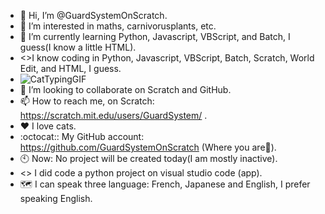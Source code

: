 - 👋 Hi, I’m @GuardSystemOnScratch.
- 👀 I’m interested in maths, carnivorusplants, etc.
- 🌱 I’m currently learning Python, Javascript, VBScript, and Batch, I guess(I know a little HTML).
- <>I know coding in Python, Javascript, VBScript, Batch, Scratch, World Edit, and HTML, I guess.
- ![CatTypingGIF](https://github.com/GuardSystemOnScratch/GuardSystemOnScratch/assets/151439391/930cab63-5785-46b7-9e16-f96649cb3328)
- 💞️ I’m looking to collaborate on Scratch and GitHub.
- 📫 How to reach me, on Scratch: https://scratch.mit.edu/users/GuardSystem/ .
- ❤ I love cats.
- :octocat:: My GitHub account: https://github.com/GuardSystemOnScratch (Where you are🤣).
- 🕙 Now: No project will be created today(I am mostly inactive).
- <> I did code a python project on visual studio code (app).
- 🗺 I can speak three language: French, Japanese and English, I prefer speaking English.
